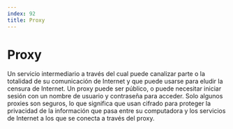 ```yaml
---
index: 92
title: Proxy
---
```

# Proxy 

Un servicio intermediario a través del cual puede canalizar parte o la totalidad de su comunicación de Internet y que puede usarse para eludir la censura de Internet. Un proxy puede ser público, o puede necesitar iniciar sesión con un nombre de usuario y contraseña para acceder. Solo algunos proxies son seguros, lo que significa que usan cifrado para proteger la privacidad de la información que pasa entre su computadora y los servicios de Internet a los que se conecta a través del proxy.